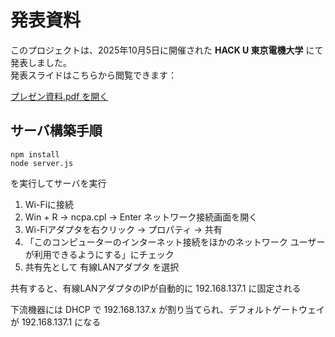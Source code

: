 # 発表資料

このプロジェクトは、2025年10月5日に開催された **HACK U 東京電機大学** にて発表しました。  
発表スライドはこちらから閲覧できます：

[プレゼン資料.pdf を開く]([https://github.com/HexagonMD/Niwa-Hall/blob/main/とりっぴープレゼン資料.pdf](https://github.com/HexagonMD/Niwa-Hall/blob/master/%E3%81%A8%E3%82%8A%E3%81%A3%E3%81%B4%E3%83%BC%E3%83%97%E3%83%AC%E3%82%BC%E3%83%B3%E8%B3%87%E6%96%99.pdf))

## サーバ構築手順

```
npm install
node server.js
```
を実行してサーバを実行

1. Wi-Fiに接続
1. Win + R → ncpa.cpl → Enter ネットワーク接続画面を開く
1. Wi-Fiアダプタを右クリック → プロパティ → 共有
1. 「このコンピューターのインターネット接続をほかのネットワーク ユーザーが利用できるようにする」にチェック
1. 共有先として 有線LANアダプタ を選択

共有すると、有線LANアダプタのIPが自動的に 192.168.137.1 に固定される

下流機器には DHCP で 192.168.137.x が割り当てられ、デフォルトゲートウェイが 192.168.137.1 になる



